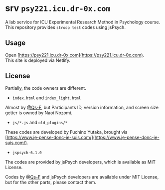 # srv `psy221.icu.dr-0x.com`

A lab service for ICU Experimental Research Method in Psychology course.  
This repository provides `stroop test` codes using jsPsych.

## Usage

Open [https://psy221.icu.dr-0x.com](https://psy221.icu.dr-0x.com).  
This site is deployed via Netlify.

## License

Partially, the code owners are different.

- `index.html` and `index_light.html`

Almost by [@Qs-F](https://github.com/Qs-F), but Participants ID, version information, and screen size getter is owned by Naoi Nozomi.

- `js/*.js` and `old_plugins/*`

These codes are developed by Fuchino Yutaka, brought via [https://www.je-pense-donc-je-suis.com/](https://www.je-pense-donc-je-suis.com/).

- `jspsych-6.1.0`

The codes are provided by jsPsych developers, which is available as MIT License.

Codes by [@Qs-F](https://github.com/Qs-F) and jsPsych developers are available under MIT License, but for the other parts, please contact them.
